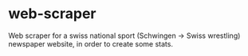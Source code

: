 # web-scraper
Web scraper for a swiss national sport (Schwingen -> Swiss wrestling) newspaper website, in order to create some stats.
